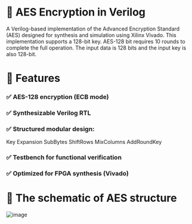 # 🔐 AES Encryption in Verilog
A Verilog-based implementation of the Advanced Encryption Standard (AES) designed for synthesis and simulation using Xilinx Vivado. This implementation supports a 128-bit key. AES-128 bit requires 10 rounds to complete the full operation. The input data is 128 bits and the input key is also 128-bit.

# 🚀 Features
### ✅ AES-128 encryption (ECB mode)
### ✅ Synthesizable Verilog RTL
### ✅ Structured modular design:
Key Expansion
SubBytes
ShiftRows
MixColumns
AddRoundKey
### ✅ Testbench for functional verification
### ✅ Optimized for FPGA synthesis (Vivado)

# 📁 The schematic of AES structure
![image](https://github.com/user-attachments/assets/e319a2a7-d239-4e44-94ac-0ef88f8fb584)

